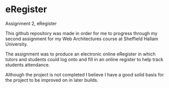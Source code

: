 eRegister
=========

Assignment 2, eRegister

This github repository was made in order for me to progress through my second assignment 
for my Web Architectures course at Sheffield Hallam University.

The assignment was to produce an electronic online eRegister in which tutors and students could log onto and 
fill in an online register to help track students attendance.

Although the project is not completed I believe I have a good solid basis for the project to be improved
on in later builds.


